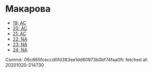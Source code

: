 # Макарова
- [19: AC](19.md)
- [20: AC](20.md)
- [21: AC](21.md)
- [22: NA](22.md)
- [23: NA](23.md)
- [24: NA](24.md)

Commit: 06c865fceccd0fd383ee1dd80973b0bf74faa0fc
 fetched at: 20201020-214730
